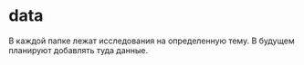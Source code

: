 # data
В каждой папке лежат исследования на определенную тему. В будущем планируют добавлять туда данные.
